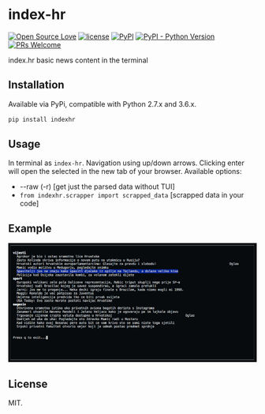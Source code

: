 # index-hr
[![Open Source Love](https://badges.frapsoft.com/os/v1/open-source.svg?v=103)](https://github.com/ellerbrock/open-source-badges/)
[![license](https://img.shields.io/github/license/marinko-peso/index-hr.svg)](https://github.com/marinko-peso/gremlinc/blob/master/LICENSE)
[![PyPI](https://img.shields.io/pypi/v/indexhr.svg)](https://pypi.org/project/indexhr/)
[![PyPI - Python Version](https://img.shields.io/pypi/pyversions/indexhr.svg)](https://pypi.org/project/indexhr/)
[![PRs Welcome](https://img.shields.io/badge/PRs-welcome-brightgreen.svg)](http://makeapullrequest.com)

index.hr basic news content in the terminal


## Installation

Available via PyPi, compatible with Python 2.7.x and 3.6.x.

```sh
pip install indexhr
```


## Usage

In terminal as ```index-hr```.
Navigation using up/down arrows. Clicking enter will open the selected in the new tab of your browser.
Available options:
- --raw (-r) [get just the parsed data without TUI]
- ```from indexhr.scrapper import scrapped_data``` [scrapped data in your code]


## Example

![Content Example](example.png)


## License

MIT.
